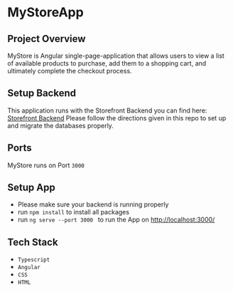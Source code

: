 # MyStoreApp

## Project Overview

MyStore is Angular single-page-application that allows users to view a list of available products to purchase, add them to a shopping cart, and ultimately complete the checkout process.

## Setup Backend
This application runs with the Storefront Backend you can find here: [Storefront Backend](https://github.com/l3x-fx/Storefront_Backend_Project) 
Please follow the directions given in this repo to set up and migrate the databases properly.  

## Ports
MyStore runs on Port `3000`

## Setup App
- Please make sure your backend is running properly
- run `npm install` to install all packages
- run `ng serve --port 3000 ` to run the App on [http://localhost:3000/](http://localhost:3000/)

## Tech Stack
- ``Typescript``
- ``Angular``
- ``CSS``
- ``HTML``
